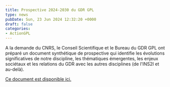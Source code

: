 ```yaml
---
title: Prospective 2024-2030 du GDR GPL
type: news
pubDate: Sun, 23 Jun 2024 12:32:20 +0000
draft: false
categories:
- ActionGPL
---
```


A la demande du CNRS, le Conseil Scientifique et le Bureau du GDR GPL ont préparé un document synthétique de prospective qui identifie les évolutions significatives de notre discipline, les thématiques émergentes, les enjeux sociétaux et les relations du GDR avec les autres disciplines (de l'INS2I et au-delà).

[Ce document est disponible ici.](https://lig-gdr-gpl.imag.fr/wp-content/uploads/2024/06/GDRGPL_Prospective_2024-2030.pdf)

